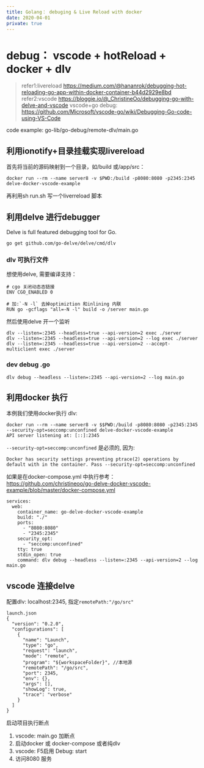 ```yaml
---
title: Golang： debuging & Live Reload with docker
date: 2020-04-01
private: true
---
```

# debug： vscode + hotReload + docker + dlv
> refer1:livereload https://medium.com/@hananrok/debugging-hot-reloading-go-app-within-docker-container-b44d2929e8bd
> refer2:vscode https://bloggie.io/@_ChristineOo/debugging-go-with-delve-and-vscode
> vscode+go debug: https://github.com/Microsoft/vscode-go/wiki/Debugging-Go-code-using-VS-Code

code example: go-lib/go-debug/remote-dlv/main.go

## 利用ionotify+目录挂载实现livereload
首先将当前的源码映射到一个目录，如/build 或/app/src：

    docker run --rm --name server8 -v $PWD:/build -p8080:8080 -p2345:2345 delve-docker-vscode-example

再利用sh run.sh 写一个liverreload 脚本

## 利用delve 进行debugger
Delve is full featured debugging tool for Go. 

    go get github.com/go-delve/delve/cmd/dlv

### dlv 可执行文件
想使用delve, 需要编译支持：

    # cgo 关闭动态态链接
    ENV CGO_ENABLED 0

    # 加:`-N -l` 去掉optimiztion 和inlining 内联
    RUN go -gcflags "all=-N -l" build -o /server main.go

然后使用delve 开一个监听

    dlv --listen=:2345 --headless=true --api-version=2 exec ./server
    dlv --listen=:2345 --headless=true --api-version=2 --log exec ./server
    dlv --listen=:2345 --headless=true --api-version=2 --accept-multiclient exec ./server

### dev debug .go

    dlv debug --headless --listen=:2345 --api-version=2 --log main.go

## 利用docker 执行
本例我们使用docker执行 dlv:

    docker run --rm --name server8 -v $$PWD:/build -p8080:8080 -p2345:2345 --security-opt=seccomp:unconfined delve-docker-vscode-example
    API server listening at: [::]:2345

`--security-opt=seccomp:unconfined` 是必须的, 因为:

    Docker has security settings preventing ptrace(2) operations by default with in the container. Pass --security-opt=seccomp:unconfined

如果是在docker-compose.yml 中执行参考：https://github.com/christineoo/go-delve-docker-vscode-example/blob/master/docker-compose.yml

    services:
      web:
        container_name: go-delve-docker-vscode-example
        build: "./"
        ports:
          - "8080:8080"
          - "2345:2345"
        security_opt:
          - "seccomp:unconfined"
        tty: true
        stdin_open: true
        command: dlv debug --headless --listen=:2345 --api-version=2 --log main.go

## vscode 连接delve
配置dlv: localhost:2345, 指定`remotePath:"/go/src"`

    launch.json
    {
      "version": "0.2.0",
      "configurations": [
        {
          "name": "Launch",
          "type": "go",
          "request": "launch",
          "mode": "remote",
          "program": "${workspaceFolder}", //本地源
          "remotePath": "/go/src",
          "port": 2345,
          "env": {},
          "args": [],
          "showLog": true,
          "trace": "verbose"
        }
      ]
    }

启动项目执行断点
1. vscode: main.go 加断点
2. 启动docker 或 docker-compose 或者纯dlv
3. vscode: F5启用 Debug: start
4. 访问8080 服务
